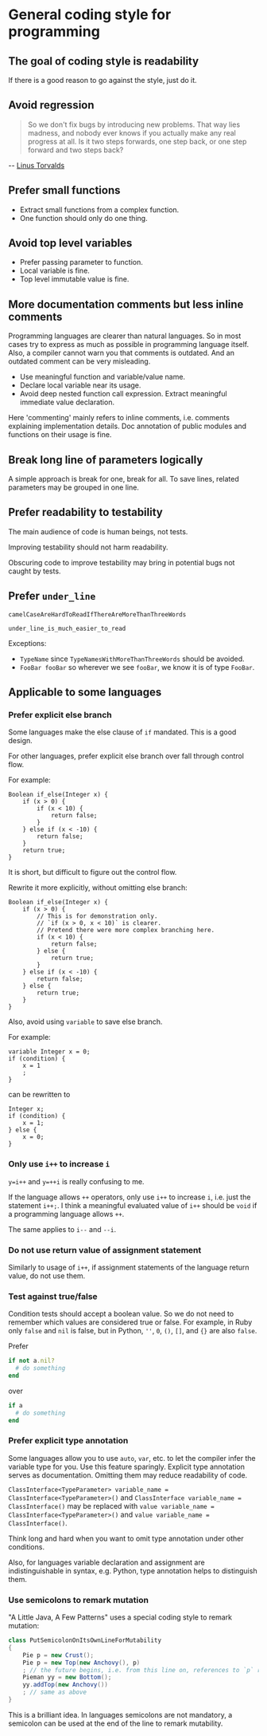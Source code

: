 General coding style for programming
====================================

## The goal of coding style is readability

If there is a good reason to go against the style,
just do it.

## Avoid regression

> So we don't fix bugs by introducing new problems.
> That way lies madness,
> and nobody ever knows if you actually make any real progress at all.
> Is it two steps forwards, one step back,
> or one step forward and two steps back?

-- [Linus Torvalds](https://lwn.net/Articles/243460/)

## Prefer small functions

- Extract small functions from a complex function.
- One function should only do one thing.

## Avoid top level variables

- Prefer passing parameter to function.
- Local variable is fine.
- Top level immutable value is fine.

## More documentation comments but less inline comments

Programming languages are clearer than natural languages.
So in most cases try to express as much as possible in programming language itself.
Also, a compiler cannot warn you that comments is outdated.
And an outdated comment can be very misleading.

- Use meaningful function and variable/value name.
- Declare local variable near its usage.
- Avoid deep nested function call expression. Extract meaningful immediate value declaration.

Here 'commenting' mainly refers to inline comments,
i.e. comments explaining implementation details.
Doc annotation of public modules and functions on their usage is fine.

## Break long line of parameters logically

A simple approach is break for one, break for all.
To save lines, related parameters may be grouped in one line.

## Prefer readability to testability

The main audience of code is human beings, not tests.

Improving testability should not harm readability.

Obscuring code to improve testability may bring in potential bugs not caught by tests.

## Prefer `under_line`

`camelCaseAreHardToReadIfThereAreMoreThanThreeWords`

`under_line_is_much_easier_to_read`

Exceptions:

- `TypeName` since `TypeNamesWithMoreThanThreeWords` should be avoided.
- `FooBar fooBar` so wherever we see `fooBar`, we know it is of type `FooBar`.

## Applicable to some languages

### Prefer explicit else branch

Some languages make the else clause of `if` mandated.
This is a good design.

For other languages,
prefer explicit else branch over fall through control flow.

For example:

```ceylon
Boolean if_else(Integer x) {
    if (x > 0) {
        if (x < 10) {
            return false;
        }
    } else if (x < -10) {
        return false;
    }
    return true;
}
```

It is short, but difficult to figure out the control flow.

Rewrite it more explicitly, without omitting else branch:

```ceylon
Boolean if_else(Integer x) {
    if (x > 0) {
        // This is for demonstration only.
        // `if (x > 0, x < 10)` is clearer.
        // Pretend there were more complex branching here.
        if (x < 10) {
            return false;
        } else {
            return true;
        }
    } else if (x < -10) {
        return false;
    } else {
        return true;
    }
}
```

Also, avoid using `variable` to save else branch.

For example:

```ceylon
variable Integer x = 0;
if (condition) {
    x = 1
    ;
}
```

can be rewritten to

```ceylon
Integer x;
if (condition) {
    x = 1;
} else {
    x = 0;
}
```

### Only use `i++` to increase `i`

`y=i++` and `y=++i` is really confusing to me.

If the language allows `++` operators,
only use `i++` to increase `i`, i.e. just the statement `i++;`.
I think a meaningful evaluated value of `i++` should be `void`
if a programming language allows `++`.

The same applies to `i--` and `--i`.

### Do not use return value of assignment statement

Similarly to usage of `i++`,
if assignment statements of the language return value,
do not use them.

### Test against true/false

Condition tests should accept a boolean value.
So we do not need to remember which values are considered true or false.
For example, in Ruby only `false` and `nil` is false,
but in Python, `''`, `0`, `()`, `[]`, and `{}` are also `false`.

Prefer

```ruby
if not a.nil?
  # do something
end
```

over

```ruby
if a
  # do something
end
```

### Prefer explicit type annotation

Some languages allow you to use `auto`, `var`, etc.
to let the compiler infer the variable type for you.
Use this feature sparingly.
Explicit type annotation serves as documentation.
Omitting them may reduce readability of code.

`ClassInterface<TypeParameter> variable_name = ClassInterface<TypeParameter>()`
and `ClassInterface variable_name = ClassInterface()`
may be replaced with
`value variable_name = ClassInterface<TypeParameter>()`
and `value variable_name = ClassInterface()`.

Think long and hard when you want to omit type annotation under other conditions.

Also, for languages variable declaration and assignment are indistinguishable in syntax, e.g. Python, type annotation helps to distinguish them.

### Use semicolons to remark mutation

"A Little Java, A Few Patterns" uses a special coding style to remark mutation:

```java
class PutSemicolonOnItsOwnLineForMutability
{
    Pie p = new Crust();
    Pie p = new Top(new Anchovy(), p)
    ; // the future begins, i.e. from this line on, references to `p` reflect the change
    Pieman yy = new Bottom();
    yy.addTop(new Anchovy())
    ; // same as above
}
```

This is a brilliant idea.
In languages semicolons are not mandatory, a semicolon can be used at the end of the line to remark mutability.
